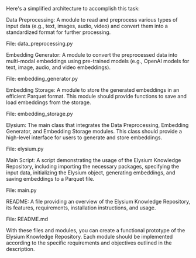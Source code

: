 Here's a simplified architecture to accomplish this task:

Data Preprocessing: A module to read and preprocess various types of input data (e.g., text, images, audio, video) and convert them into a standardized format for further processing.

File: data_preprocessing.py

Embedding Generator: A module to convert the preprocessed data into multi-modal embeddings using pre-trained models (e.g., OpenAI models for text, image, audio, and video embeddings).

File: embedding_generator.py

Embedding Storage: A module to store the generated embeddings in an efficient Parquet format. This module should provide functions to save and load embeddings from the storage.

File: embedding_storage.py

Elysium: The main class that integrates the Data Preprocessing, Embedding Generator, and Embedding Storage modules. This class should provide a high-level interface for users to generate and store embeddings.

File: elysium.py

Main Script: A script demonstrating the usage of the Elysium Knowledge Repository, including importing the necessary packages, specifying the input data, initializing the Elysium object, generating embeddings, and saving embeddings to a Parquet file.

File: main.py

README: A file providing an overview of the Elysium Knowledge Repository, its features, requirements, installation instructions, and usage.

File: README.md

With these files and modules, you can create a functional prototype of the Elysium Knowledge Repository. Each module should be implemented according to the specific requirements and objectives outlined in the description.

